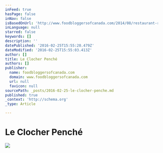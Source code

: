 ```yaml
---
inFeed: true
hasPage: false
inNav: false
isBasedOnUrl: 'http://www.foodbloggersofcanada.com/2014/08/restaurant-roundup-bistros-of-quebec-city/'
inLanguage: null
starred: false
keywords: []
description: ''
datePublished: '2016-02-25T15:55:20.479Z'
dateModified: '2016-02-25T15:55:03.413Z'
author: []
title: Le Clocher Penché
authors: []
publisher:
  name: foodbloggersofcanada.com
  domain: www.foodbloggersofcanada.com
  url: null
  favicon: null
sourcePath: _posts/2016-02-25-le-clocher-penche.md
published: true
_context: 'http://schema.org'
_type: Article

---
```

# Le Clocher Penché
![](http://www.foodbloggersofcanada.com/wp-content/uploads/2014/08/01_ClocherPenche_small.jpg)